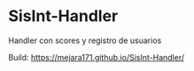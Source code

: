# SisInt-Handler
Handler con scores y registro de usuarios

Build: https://mejara171.github.io/SisInt-Handler/
